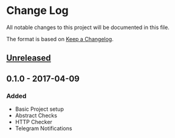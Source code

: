 # Change Log
All notable changes to this project will be documented in this file.

The format is based on [Keep a Changelog](http://keepachangelog.com/).

## [Unreleased]

## 0.1.0 - 2017-04-09
### Added
- Basic Project setup
- Abstract Checks
- HTTP Checker
- Telegram Notifications

[Unreleased]: https://github.com/kronthto/project-monitor/compare/v0.1.0...HEAD
